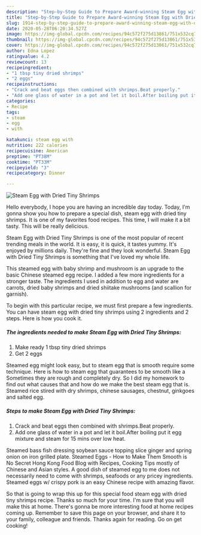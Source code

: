 ```yaml
---
description: "Step-by-Step Guide to Prepare Award-winning Steam Egg with Dried Tiny Shrimps"
title: "Step-by-Step Guide to Prepare Award-winning Steam Egg with Dried Tiny Shrimps"
slug: 1914-step-by-step-guide-to-prepare-award-winning-steam-egg-with-dried-tiny-shrimps
date: 2020-05-28T06:20:34.527Z
image: https://img-global.cpcdn.com/recipes/94c572f275d13861/751x532cq70/steam-egg-with-dried-tiny-shrimps-recipe-main-photo.jpg
thumbnail: https://img-global.cpcdn.com/recipes/94c572f275d13861/751x532cq70/steam-egg-with-dried-tiny-shrimps-recipe-main-photo.jpg
cover: https://img-global.cpcdn.com/recipes/94c572f275d13861/751x532cq70/steam-egg-with-dried-tiny-shrimps-recipe-main-photo.jpg
author: Edna Lopez
ratingvalue: 4.2
reviewcount: 13
recipeingredient:
- "1 tbsp tiny dried shrimps"
- "2 eggs"
recipeinstructions:
- "Crack and beat eggs then combined with shrimps.Beat properly."
- "Add one glass of water in a pot and let it boil.After boiling put it egg mixture and steam for 15 mins over low heat."
categories:
- Recipe
tags:
- steam
- egg
- with

katakunci: steam egg with 
nutrition: 222 calories
recipecuisine: American
preptime: "PT38M"
cooktime: "PT33M"
recipeyield: "3"
recipecategory: Dinner

---
```



![Steam Egg with Dried Tiny Shrimps](https://img-global.cpcdn.com/recipes/94c572f275d13861/751x532cq70/steam-egg-with-dried-tiny-shrimps-recipe-main-photo.jpg)

Hello everybody, I hope you are having an incredible day today. Today, I'm gonna show you how to prepare a special dish, steam egg with dried tiny shrimps. It is one of my favorites food recipes. This time, I will make it a bit tasty. This will be really delicious.

Steam Egg with Dried Tiny Shrimps is one of the most popular of recent trending meals in the world. It is easy, it is quick, it tastes yummy. It's enjoyed by millions daily. They're fine and they look wonderful. Steam Egg with Dried Tiny Shrimps is something that I've loved my whole life.

This steamed egg with baby shrimp and mushroom is an upgrade to the basic Chinese steamed egg recipe. I added a few more ingredients for a stronger taste. The ingredients I used in addition to egg and water are carrots, dried baby shrimps and dried shiitake mushrooms (and scallion for garnish).


To begin with this particular recipe, we must first prepare a few ingredients. You can have steam egg with dried tiny shrimps using 2 ingredients and 2 steps. Here is how you cook it.

<!--inarticleads1-->

##### The ingredients needed to make Steam Egg with Dried Tiny Shrimps:

1. Make ready 1 tbsp tiny dried shrimps
1. Get 2 eggs


Steamed egg might look easy, but to steam egg that is smooth require some technique. Here is how to steam egg that guarantees to be smooth like a Sometimes they are rough and completely dry. So I did my homework to find out what causes that and how do we make the best steam egg that is. Steamed rice stired with dry shrimps, chinese sausages, chestnut, ginkgoes and salted egg. 

<!--inarticleads2-->

##### Steps to make Steam Egg with Dried Tiny Shrimps:

1. Crack and beat eggs then combined with shrimps.Beat properly.
1. Add one glass of water in a pot and let it boil.After boiling put it egg mixture and steam for 15 mins over low heat.


Steamed bass fish dressing soybean sauce topping slice ginger and spring onion on iron grilled plate. Steamed Eggs - How to Make Them Smooth is No Secret Hong Kong Food Blog with Recipes, Cooking Tips mostly of Chinese and Asian styles. A good dish of steamed egg to me does not necessarily need to come with shrimps, seafoods or any pricey ingredients. Steamed eggs w/ crispy pork is an easy Chinese recipe with amazing flavor. 

So that is going to wrap this up for this special food steam egg with dried tiny shrimps recipe. Thanks so much for your time. I'm sure that you will make this at home. There's gonna be more interesting food at home recipes coming up. Remember to save this page on your browser, and share it to your family, colleague and friends. Thanks again for reading. Go on get cooking!
